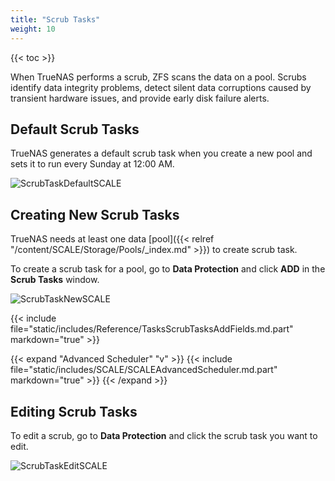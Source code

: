 ```yaml
---
title: "Scrub Tasks"
weight: 10
---
```


{{< toc >}}

When TrueNAS performs a scrub, ZFS scans the data on a pool.
Scrubs identify data integrity problems, detect silent data corruptions caused by transient hardware issues, and provide early disk failure alerts.

## Default Scrub Tasks

TrueNAS generates a default scrub task when you create a new pool and sets it to run every Sunday at 12:00 AM.

![ScrubTaskDefaultSCALE](/images/SCALE/ScrubTaskDefaultSCALE.png "Default Scrub Task")

## Creating New Scrub Tasks

TrueNAS needs at least one data [pool]({{< relref "/content/SCALE/Storage/Pools/_index.md" >}}) to create scrub task.

To create a scrub task for a pool, go to **Data Protection** and click **ADD** in the **Scrub Tasks** window.

![ScrubTaskNewSCALE](/images/SCALE/ScrubTaskNewSCALE.png "New Scrub Task")

{{< include file="static/includes/Reference/TasksScrubTasksAddFields.md.part" markdown="true" >}}

{{< expand "Advanced Scheduler" "v" >}}
{{< include file="static/includes/SCALE/SCALEAdvancedScheduler.md.part" markdown="true" >}}
{{< /expand >}}

## Editing Scrub Tasks

To edit a scrub, go to **Data Protection** and click the scrub task you want to edit.

![ScrubTaskEditSCALE](/images/SCALE/ScrubTaskEditSCALE.png "Edit Scrub Task")
